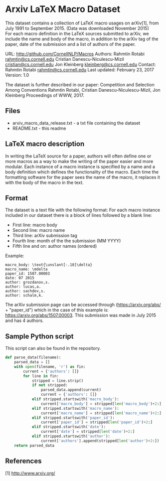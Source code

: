 Arxiv LaTeX Macro Dataset
==============================================

This dataset contains a collection of LaTeX macro usages on arXiv[1], from July 1991 to September 2015. (Data was downloaded November 2015)  
For each macro definition in the LaTeX sources submitted to arXiv, we include the name and body of the macro, in addition to the arXiv tag of the paper, date of the submission and a list of authors of the paper.

URL: http://github.com/CornellNLP/Macros
Authors: Rahmtin Rotabi <rahmtin@cs.cornell.edu>
		 Cristian Danescu-Niculescu-Mizil <cristian@cs.cornell.edu>
		 Jon Kleinberg <kleinberg@cs.cornell.edu>
Contact: Rahmtin Rotabi <rahmtin@cs.cornell.edu>
Last updated: February 23, 2017
Version: 1.0

The dataset is further described in our paper:
	Competition and Selection Among Conventions
	Rahmtin Rotabi, Cristian Danescu-Niculescu-Mizil, Jon Kleinberg
	Proceedings of WWW, 2017.

Files
-----

* arxiv_macro_data_release.txt - a txt file containing the dataset
* README.txt - this readme


LaTeX macro description
------------------

In writing the LaTeX source for a paper, authors will often define one or more macros as a way to make the writing of the paper easier and more modular.
Each instance of a macro instance is specified by a name and a body definition which defines the functionality of the macro. 
Each time the formatting software for the paper sees the name of the macro, it replaces it with the body of the macro in the text.


Format
------

The dataset is a text file with the following format:
For each macro instance included in our dataset there is a block of lines followed by a blank line:
* First line: macro body
* Second line: macro name
* Third line: arXiv submission tag
* Fourth line: month of the the submission (MM YYYY)
* Fifth line and on:  author names (ordered)

Example:
```
macro_body: \text{\unslant[-.18]\delta}
macro_name: \mdelta
paper_id: 1507.00003
date: 07 2015
author: grozdanov,s.
author: lucas,a.
author: sachdev,s.
author: schalm,k.
```

The arXiv submission page can be accessed through (https://arxiv.org/abs/ + "paper_id") which in the case of this example is: https://arxiv.org/abs/1507.00003.
This submission was made in July 2015 and has 4 authors.


Sample Python script
----------
This script can also be found in the repository.

```python
def parse_data(filename):
    parsed_data = []
    with open(filename, 'r') as fin:
        current = {'authors': []}
        for line in fin:
            stripped = line.strip()
            if not stripped:
                parsed_data.append(current)
                current = {'authors': []}
            elif stripped.startswith('macro_body'):
                current['macro_body'] = stripped[len('macro_body')+2:]
            elif stripped.startswith('macro_name'):
                current['macro_name'] = stripped[len('macro_name')+2:]
            elif stripped.startswith('paper_id'):
                current['paper_id'] = stripped[len('paper_id')+2:]
            elif stripped.startswith('date'):
                current['date'] = stripped[len('date')+2:]
            elif stripped.startswith('author'):
                current['authors'].append(stripped[len('author')+2:])
    return parsed_data
```


References
----------

[1] http://www.arxiv.org/
